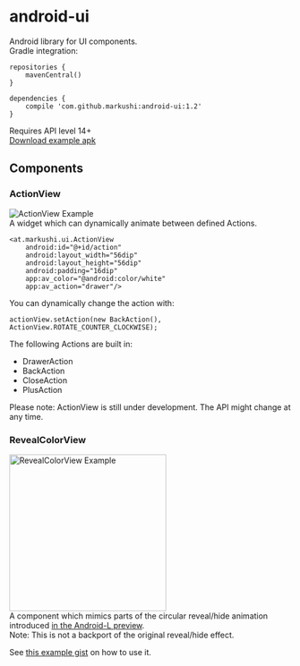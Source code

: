 # android-ui
Android library for UI components.<br />
Gradle integration:

```
repositories {
    mavenCentral()
}

dependencies {
    compile 'com.github.markushi:android-ui:1.2'
}
```

Requires API level 14+ <br />
[Download example apk](example.apk)

## Components

### ActionView
<img src="https://raw.githubusercontent.com/markushi/android-ui/master/example-action.gif" alt="ActionView Example" /><br />
A widget which can dynamically animate between defined Actions.
```
<at.markushi.ui.ActionView
	android:id="@+id/action"
	android:layout_width="56dip"
	android:layout_height="56dip"
	android:padding="16dip"
	app:av_color="@android:color/white"
	app:av_action="drawer"/>
```
You can dynamically change the action with:
```
actionView.setAction(new BackAction(), ActionView.ROTATE_COUNTER_CLOCKWISE);
```

The following Actions are built in:

 * DrawerAction
 * BackAction
 * CloseAction
 * PlusAction

Please note: ActionView is still under development. The API might change at any time.

### RevealColorView
<img src="https://raw.githubusercontent.com/markushi/android-ui/master/example-reveal.gif" width="280px" alt="RevealColorView Example" /><br />
A component which mimics parts of the circular reveal/hide animation introduced [in the Android-L preview](http://developer.android.com/preview/material/animations.html#reveal).<br />
Note: This is not a backport of the original reveal/hide effect. 

See [this example gist](https://gist.github.com/markushi/68ce8df77bed164b6275) on how to use it.
